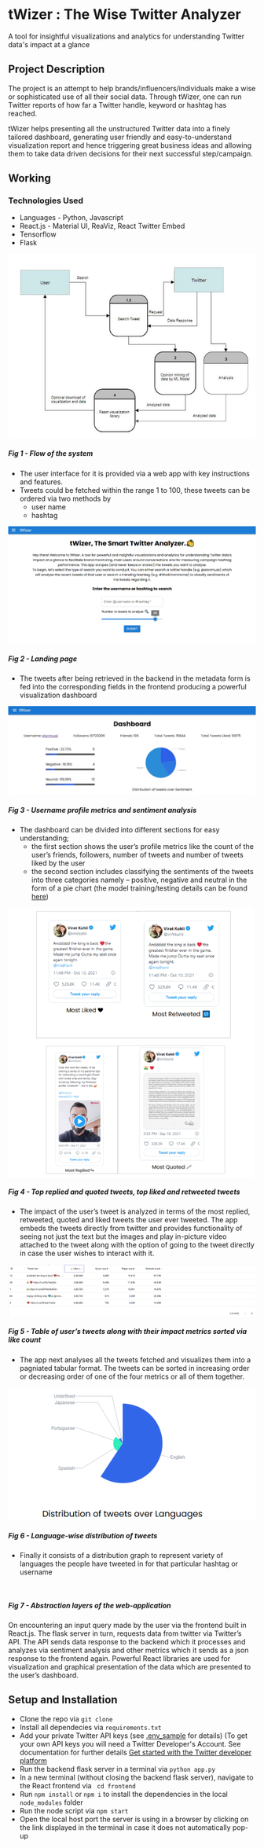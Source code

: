 # tWizer : The Wise Twitter Analyzer
A tool for insightful  visualizations and analytics for understanding Twitter data's impact at a glance

## Project Description

The project is an attempt to help brands/influencers/individuals make a wise or sophisticated use of all their social data. Through tWizer, one can run Twitter reports of how far a Twitter handle, keyword or hashtag has reached. 

tWizer helps presenting all the unstructured Twitter data into a finely tailored dashboard, generating user friendly and easy-to-understand visualization report and hence triggering great business ideas and allowing them to take data driven decisions for their next successful step/campaign. 

## Working

### Technologies Used
* Languages - Python, Javascript
* React.js - Material UI, ReaViz, React Twitter Embed
* Tensorflow
* Flask

![](https://github.com/kritanjalijain/Twizer/blob/main/images/twizer_arch.png)

##### Fig 1 - Flow of the system

* The user interface for it is provided via a web app with key instructions and features. 
* Tweets could be fetched within the range 1 to 100, these tweets can be ordered via two methods by 
   * user name 
   * hashtag

![](https://github.com/kritanjalijain/Twizer/blob/main/images/landing.png)

##### Fig 2 - Landing page


* The tweets after being retrieved in the backend in the metadata form is fed into the corresponding fields in the frontend producing a powerful visualization dashboard

![](https://github.com/kritanjalijain/Twizer/blob/main/images/profilemetrics.png)

##### Fig 3 - Username profile metrics and sentiment analysis

* The dashboard can be divided into different sections for easy understanding; 
  * the first section shows the user’s profile metrics like the count of the user’s friends, followers, number of tweets and number of tweets liked by the user
  * the second section includes classifying the sentiments of the tweets into three categories namely – positive, negative and neutral in the form of a pie chart (the model training/testing details can be found [here](https://github.com/kritanjalijain/Twitter_Sentiment_Analysis))

<img src="https://github.com/kritanjalijain/Twizer/blob/main/images/mostlike.png" width=500 align=left>
<img src="https://github.com/kritanjalijain/Twizer/blob/main/images/mostquoted.png" width=500 align=center>

##### Fig 4 - Top replied and quoted tweets, top liked and retweeted tweets

* The impact of the user’s tweet is analyzed in terms of the most replied, retweeted, quoted and liked tweets the user ever tweeted. The app embeds the tweets directly from twitter and provides functionality of seeing not just the text but the images and play in-picture video attached to the tweet along with the option of going to the tweet directly in case the user wishes to interact with it. 

![](https://github.com/kritanjalijain/Twizer/blob/main/images/table.png)

##### Fig 5 - Table of user’s tweets along with their impact metrics sorted via like count

* The app next analyses all the tweets fetched and visualizes them into a pagniated tabular format. The tweets can be sorted in increasing order or decreasing order of one of the four
metrics or all of them together.

![](https://github.com/kritanjalijain/Twizer/blob/main/images/lang.png)

##### Fig 6 - Language-wise distribution of tweets

* Finally it consists of a distribution graph to represent variety of languages the people have tweeted in for that particular hashtag or username


![]()

##### Fig 7 - Abstraction layers of the web-application 

On encountering an input query made by the user via the frontend built in React.js. The flask server in turn, requests data from twitter via Twitter’s API. The API sends data response to the backend which it processes and analyzes via sentiment analysis and other metrics which it sends as a json response to the frontend again. Powerful React libraries are used for visualization and graphical presentation of the data which are presented to the user’s dashboard.


## Setup and Installation
* Clone the repo via `git clone`
* Install all dependecies via `requirements.txt`
* Add your private Twitter API keys (see [.env_sample](https://github.com/kritanjalijain/Twizer/blob/main/.env_sample) for details) (To get your own API keys you will need a Twitter Developer's Account. See documentation for further details [Get started with the Twitter developer platform](https://developer.twitter.com/en/docs/getting-started)
* Run the backend flask server in a terminal via `python app.py`
* In a new terminal (without closing the backend flask server), navigate to the React frontend via ` cd frontend` 
* Run `npm install` or `npm i` to install the dependencies in the local `node_modules` folder
* Run the node script via `npm start`
* Open the local host port the server is using in a browser by clicking on the link displayed in the terminal in case it does not automatically pop-up





 
